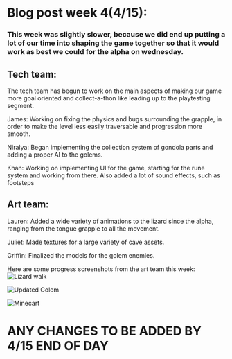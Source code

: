 # Blog post week 4(4/15): 

### This week was slightly slower, because we did end up putting a lot of our time into shaping the game together so that it would work as best we could for the alpha on wednesday. 

## Tech team: 
The tech team has begun to work on the main aspects of making our game more goal oriented and collect-a-thon like leading up to the playtesting segment.

James: Working on fixing the physics and bugs surrounding the grapple, in order to make the level less easily traversable and progression more smooth. 

Niralya: Began implementing the collection system of gondola parts and adding a proper AI to the golems. 

Khan: Working on implementing UI for the game, starting for the rune system and working from there. Also added a lot of sound effects, such as footsteps

## Art team: 

Lauren: Added a wide variety of animations to the lizard since the alpha, ranging from the tongue grapple to all the movement. 

Juliet: Made textures for a large variety of cave assets. 

Griffin: Finalized the models for the golem enemies. 


Here are some progress screenshots from the art team this week: 
![Lizard walk](https://gribsyrup.github.io/Hue-nique-Website-/Art/Walk%20(1).gif)

![Updated Golem](https://gribsyrup.github.io/Hue-nique-Website-/Art/golem_v2.png)

![Minecart](https://gribsyrup.github.io/Hue-nique-Website-/Art/Textured_minecart.png)

# ANY CHANGES TO BE ADDED BY 4/15 END OF DAY 
